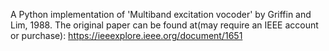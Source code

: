 A Python implementation of 'Multiband excitation vocoder' by Griffin and Lim, 1988. The original paper can be found at(may require an IEEE account or purchase): https://ieeexplore.ieee.org/document/1651

